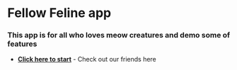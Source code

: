# Fellow Feline app
### This app is for all who loves meow creatures and demo some of features
- __[Click here to start](https://my-fellows.vercel.app/)__ - Check out our friends here
